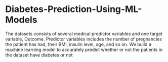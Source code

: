 # Diabetes-Prediction-Using-ML-Models
The datasets consists of several medical predictor variables and one target variable, Outcome. Predictor variables includes the number of pregnancies the patient has had, their BMI, insulin level, age, and so on. We build a machine learning model to accurately predict whether or not the patients in the dataset have diabetes or not
